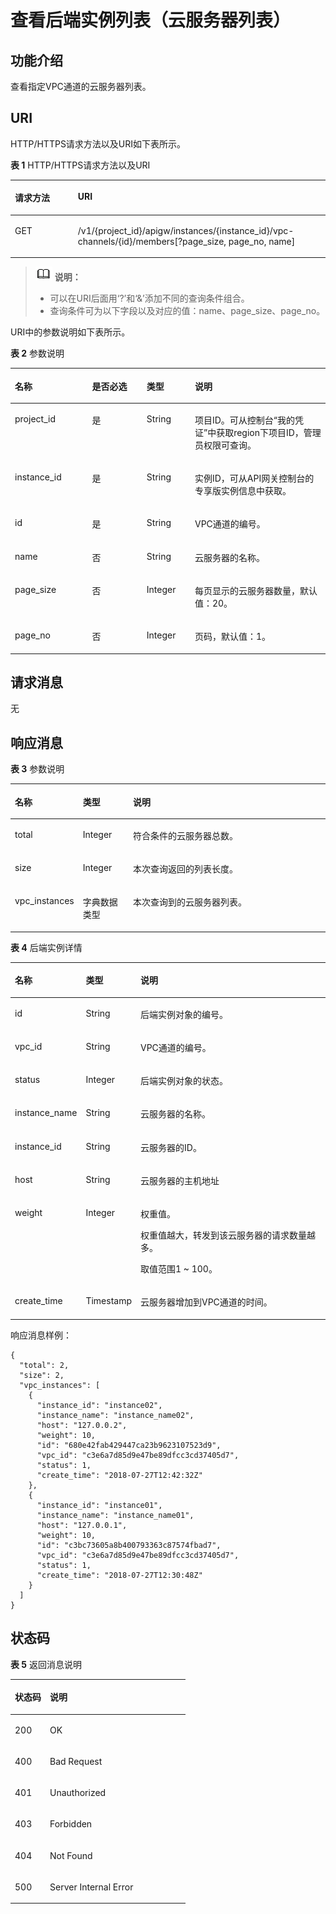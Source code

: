 # 查看后端实例列表（云服务器列表）<a name="apig-phapi-180713168"></a>

## 功能介绍<a name="section173482301428"></a>

查看指定VPC通道的云服务器列表。

## URI<a name="section1336323014423"></a>

HTTP/HTTPS请求方法以及URI如下表所示。

**表 1**  HTTP/HTTPS请求方法以及URI

<a name="table1439319294431"></a>
<table><thead align="left"><tr id="row1393229154314"><th class="cellrowborder" valign="top" width="20%" id="mcps1.2.3.1.1"><p id="p14361448204314"><a name="p14361448204314"></a><a name="p14361448204314"></a>请求方法</p>
</th>
<th class="cellrowborder" valign="top" width="80%" id="mcps1.2.3.1.2"><p id="p1936174864316"><a name="p1936174864316"></a><a name="p1936174864316"></a>URI</p>
</th>
</tr>
</thead>
<tbody><tr id="row8393122914436"><td class="cellrowborder" valign="top" width="20%" headers="mcps1.2.3.1.1 "><p id="p1236111482435"><a name="p1236111482435"></a><a name="p1236111482435"></a>GET</p>
</td>
<td class="cellrowborder" valign="top" width="80%" headers="mcps1.2.3.1.2 "><p id="p11361848184318"><a name="p11361848184318"></a><a name="p11361848184318"></a>/v1/{project_id}/apigw/instances/{instance_id}/vpc-channels/{id}/members[?page_size, page_no, name]</p>
</td>
</tr>
</tbody>
</table>

>![](public_sys-resources/icon-note.gif) **说明：**   
>-   可以在URI后面用‘?’和‘&’添加不同的查询条件组合。  
>-   查询条件可为以下字段以及对应的值：name、page\_size、page\_no。  

URI中的参数说明如下表所示。

**表 2**  参数说明

<a name="table18784710"></a>
<table><thead align="left"><tr id="row37287554"><th class="cellrowborder" valign="top" width="24.48755124487551%" id="mcps1.2.5.1.1"><p id="p393051"><a name="p393051"></a><a name="p393051"></a>名称</p>
</th>
<th class="cellrowborder" valign="top" width="17.348265173482652%" id="mcps1.2.5.1.2"><p id="p31837140"><a name="p31837140"></a><a name="p31837140"></a>是否必选</p>
</th>
<th class="cellrowborder" valign="top" width="15.308469153084694%" id="mcps1.2.5.1.3"><p id="p28671509"><a name="p28671509"></a><a name="p28671509"></a>类型</p>
</th>
<th class="cellrowborder" valign="top" width="42.85571442855714%" id="mcps1.2.5.1.4"><p id="p40690887"><a name="p40690887"></a><a name="p40690887"></a>说明</p>
</th>
</tr>
</thead>
<tbody><tr id="row1553720513015"><td class="cellrowborder" valign="top" width="24.48755124487551%" headers="mcps1.2.5.1.1 "><p id="p55878963"><a name="p55878963"></a><a name="p55878963"></a>project_id</p>
</td>
<td class="cellrowborder" valign="top" width="17.348265173482652%" headers="mcps1.2.5.1.2 "><p id="p29902160"><a name="p29902160"></a><a name="p29902160"></a>是</p>
</td>
<td class="cellrowborder" valign="top" width="15.308469153084694%" headers="mcps1.2.5.1.3 "><p id="p6155914"><a name="p6155914"></a><a name="p6155914"></a>String</p>
</td>
<td class="cellrowborder" valign="top" width="42.85571442855714%" headers="mcps1.2.5.1.4 "><p id="p28867016"><a name="p28867016"></a><a name="p28867016"></a>项目ID。可从控制台“我的凭证”中获取region下项目ID，管理员权限可查询。</p>
</td>
</tr>
<tr id="row1388115420010"><td class="cellrowborder" valign="top" width="24.48755124487551%" headers="mcps1.2.5.1.1 "><p id="p1780913159538"><a name="p1780913159538"></a><a name="p1780913159538"></a>instance_id</p>
</td>
<td class="cellrowborder" valign="top" width="17.348265173482652%" headers="mcps1.2.5.1.2 "><p id="p9809215115310"><a name="p9809215115310"></a><a name="p9809215115310"></a>是</p>
</td>
<td class="cellrowborder" valign="top" width="15.308469153084694%" headers="mcps1.2.5.1.3 "><p id="p1280914152538"><a name="p1280914152538"></a><a name="p1280914152538"></a>String</p>
</td>
<td class="cellrowborder" valign="top" width="42.85571442855714%" headers="mcps1.2.5.1.4 "><p id="p1880914157537"><a name="p1880914157537"></a><a name="p1880914157537"></a>实例ID，可从API网关控制台的专享版实例信息中获取。</p>
</td>
</tr>
<tr id="row7627537"><td class="cellrowborder" valign="top" width="24.48755124487551%" headers="mcps1.2.5.1.1 "><p id="p13850780"><a name="p13850780"></a><a name="p13850780"></a>id</p>
</td>
<td class="cellrowborder" valign="top" width="17.348265173482652%" headers="mcps1.2.5.1.2 "><p id="p48171408"><a name="p48171408"></a><a name="p48171408"></a>是</p>
</td>
<td class="cellrowborder" valign="top" width="15.308469153084694%" headers="mcps1.2.5.1.3 "><p id="p9569939"><a name="p9569939"></a><a name="p9569939"></a>String</p>
</td>
<td class="cellrowborder" valign="top" width="42.85571442855714%" headers="mcps1.2.5.1.4 "><p id="p36967632"><a name="p36967632"></a><a name="p36967632"></a>VPC通道的编号。</p>
</td>
</tr>
<tr id="row1176054812130"><td class="cellrowborder" valign="top" width="24.48755124487551%" headers="mcps1.2.5.1.1 "><p id="p20478948151317"><a name="p20478948151317"></a><a name="p20478948151317"></a>name</p>
</td>
<td class="cellrowborder" valign="top" width="17.348265173482652%" headers="mcps1.2.5.1.2 "><p id="p13478164813136"><a name="p13478164813136"></a><a name="p13478164813136"></a>否</p>
</td>
<td class="cellrowborder" valign="top" width="15.308469153084694%" headers="mcps1.2.5.1.3 "><p id="p447812481138"><a name="p447812481138"></a><a name="p447812481138"></a>String</p>
</td>
<td class="cellrowborder" valign="top" width="42.85571442855714%" headers="mcps1.2.5.1.4 "><p id="p174783483134"><a name="p174783483134"></a><a name="p174783483134"></a>云服务器的名称。</p>
</td>
</tr>
<tr id="row676014486132"><td class="cellrowborder" valign="top" width="24.48755124487551%" headers="mcps1.2.5.1.1 "><p id="p7510848191318"><a name="p7510848191318"></a><a name="p7510848191318"></a>page_size</p>
</td>
<td class="cellrowborder" valign="top" width="17.348265173482652%" headers="mcps1.2.5.1.2 "><p id="p14525148121311"><a name="p14525148121311"></a><a name="p14525148121311"></a>否</p>
</td>
<td class="cellrowborder" valign="top" width="15.308469153084694%" headers="mcps1.2.5.1.3 "><p id="p195251848201320"><a name="p195251848201320"></a><a name="p195251848201320"></a>Integer</p>
</td>
<td class="cellrowborder" valign="top" width="42.85571442855714%" headers="mcps1.2.5.1.4 "><p id="p1352504881313"><a name="p1352504881313"></a><a name="p1352504881313"></a>每页显示的云服务器数量，默认值：20。</p>
</td>
</tr>
<tr id="row476016485136"><td class="cellrowborder" valign="top" width="24.48755124487551%" headers="mcps1.2.5.1.1 "><p id="p85251248181312"><a name="p85251248181312"></a><a name="p85251248181312"></a>page_no</p>
</td>
<td class="cellrowborder" valign="top" width="17.348265173482652%" headers="mcps1.2.5.1.2 "><p id="p652516485136"><a name="p652516485136"></a><a name="p652516485136"></a>否</p>
</td>
<td class="cellrowborder" valign="top" width="15.308469153084694%" headers="mcps1.2.5.1.3 "><p id="p852517485135"><a name="p852517485135"></a><a name="p852517485135"></a>Integer</p>
</td>
<td class="cellrowborder" valign="top" width="42.85571442855714%" headers="mcps1.2.5.1.4 "><p id="p25417483136"><a name="p25417483136"></a><a name="p25417483136"></a>页码，默认值：1。</p>
</td>
</tr>
</tbody>
</table>

## 请求消息<a name="section842814271492"></a>

无

## 响应消息<a name="section312285311219"></a>

**表 3**  参数说明

<a name="table12122155310121"></a>
<table><thead align="left"><tr id="row18122953181219"><th class="cellrowborder" valign="top" width="18.18%" id="mcps1.2.4.1.1"><p id="p81221153141210"><a name="p81221153141210"></a><a name="p81221153141210"></a>名称</p>
</th>
<th class="cellrowborder" valign="top" width="16.16%" id="mcps1.2.4.1.2"><p id="p131371353101214"><a name="p131371353101214"></a><a name="p131371353101214"></a>类型</p>
</th>
<th class="cellrowborder" valign="top" width="65.66%" id="mcps1.2.4.1.3"><p id="p10137753191214"><a name="p10137753191214"></a><a name="p10137753191214"></a>说明</p>
</th>
</tr>
</thead>
<tbody><tr id="row713716535122"><td class="cellrowborder" valign="top" width="18.18%" headers="mcps1.2.4.1.1 "><p id="p19137153181215"><a name="p19137153181215"></a><a name="p19137153181215"></a>total</p>
</td>
<td class="cellrowborder" valign="top" width="16.16%" headers="mcps1.2.4.1.2 "><p id="p7137253101216"><a name="p7137253101216"></a><a name="p7137253101216"></a>Integer</p>
</td>
<td class="cellrowborder" valign="top" width="65.66%" headers="mcps1.2.4.1.3 "><p id="p71374537124"><a name="p71374537124"></a><a name="p71374537124"></a>符合条件的云服务器总数。</p>
</td>
</tr>
<tr id="row1713745311216"><td class="cellrowborder" valign="top" width="18.18%" headers="mcps1.2.4.1.1 "><p id="p81371753181211"><a name="p81371753181211"></a><a name="p81371753181211"></a>size</p>
</td>
<td class="cellrowborder" valign="top" width="16.16%" headers="mcps1.2.4.1.2 "><p id="p201531553141213"><a name="p201531553141213"></a><a name="p201531553141213"></a>Integer</p>
</td>
<td class="cellrowborder" valign="top" width="65.66%" headers="mcps1.2.4.1.3 "><p id="p5153105315128"><a name="p5153105315128"></a><a name="p5153105315128"></a>本次查询返回的列表长度。</p>
</td>
</tr>
<tr id="row3153553121217"><td class="cellrowborder" valign="top" width="18.18%" headers="mcps1.2.4.1.1 "><p id="p715375371210"><a name="p715375371210"></a><a name="p715375371210"></a>vpc_instances</p>
</td>
<td class="cellrowborder" valign="top" width="16.16%" headers="mcps1.2.4.1.2 "><p id="p14153115311217"><a name="p14153115311217"></a><a name="p14153115311217"></a>字典数据类型</p>
</td>
<td class="cellrowborder" valign="top" width="65.66%" headers="mcps1.2.4.1.3 "><p id="p20153553201215"><a name="p20153553201215"></a><a name="p20153553201215"></a>本次查询到的云服务器列表。</p>
</td>
</tr>
</tbody>
</table>

**表 4**  后端实例详情

<a name="table369051818103"></a>
<table><thead align="left"><tr id="row96971418151018"><th class="cellrowborder" valign="top" width="18.18%" id="mcps1.2.4.1.1"><p id="p166988187108"><a name="p166988187108"></a><a name="p166988187108"></a>名称</p>
</th>
<th class="cellrowborder" valign="top" width="16.16%" id="mcps1.2.4.1.2"><p id="p070151881014"><a name="p070151881014"></a><a name="p070151881014"></a>类型</p>
</th>
<th class="cellrowborder" valign="top" width="65.66%" id="mcps1.2.4.1.3"><p id="p10702181861014"><a name="p10702181861014"></a><a name="p10702181861014"></a>说明</p>
</th>
</tr>
</thead>
<tbody><tr id="row2706518171010"><td class="cellrowborder" valign="top" width="18.18%" headers="mcps1.2.4.1.1 "><p id="p270971851011"><a name="p270971851011"></a><a name="p270971851011"></a>id</p>
</td>
<td class="cellrowborder" valign="top" width="16.16%" headers="mcps1.2.4.1.2 "><p id="p1671171818106"><a name="p1671171818106"></a><a name="p1671171818106"></a>String</p>
</td>
<td class="cellrowborder" valign="top" width="65.66%" headers="mcps1.2.4.1.3 "><p id="p3714618121013"><a name="p3714618121013"></a><a name="p3714618121013"></a>后端实例对象的编号。</p>
</td>
</tr>
<tr id="row15715518131012"><td class="cellrowborder" valign="top" width="18.18%" headers="mcps1.2.4.1.1 "><p id="p19715171861018"><a name="p19715171861018"></a><a name="p19715171861018"></a>vpc_id</p>
</td>
<td class="cellrowborder" valign="top" width="16.16%" headers="mcps1.2.4.1.2 "><p id="p1671861831013"><a name="p1671861831013"></a><a name="p1671861831013"></a>String</p>
</td>
<td class="cellrowborder" valign="top" width="65.66%" headers="mcps1.2.4.1.3 "><p id="p147215185105"><a name="p147215185105"></a><a name="p147215185105"></a>VPC通道的编号。</p>
</td>
</tr>
<tr id="row372213185106"><td class="cellrowborder" valign="top" width="18.18%" headers="mcps1.2.4.1.1 "><p id="p16724018171016"><a name="p16724018171016"></a><a name="p16724018171016"></a>status</p>
</td>
<td class="cellrowborder" valign="top" width="16.16%" headers="mcps1.2.4.1.2 "><p id="p872671812109"><a name="p872671812109"></a><a name="p872671812109"></a>Integer</p>
</td>
<td class="cellrowborder" valign="top" width="65.66%" headers="mcps1.2.4.1.3 "><p id="p10729141841011"><a name="p10729141841011"></a><a name="p10729141841011"></a>后端实例对象的状态。</p>
</td>
</tr>
<tr id="row5731191831020"><td class="cellrowborder" valign="top" width="18.18%" headers="mcps1.2.4.1.1 "><p id="p77322018111010"><a name="p77322018111010"></a><a name="p77322018111010"></a>instance_name</p>
</td>
<td class="cellrowborder" valign="top" width="16.16%" headers="mcps1.2.4.1.2 "><p id="p673391861012"><a name="p673391861012"></a><a name="p673391861012"></a>String</p>
</td>
<td class="cellrowborder" valign="top" width="65.66%" headers="mcps1.2.4.1.3 "><p id="p1373511811019"><a name="p1373511811019"></a><a name="p1373511811019"></a>云服务器的名称。</p>
</td>
</tr>
<tr id="row8735201813105"><td class="cellrowborder" valign="top" width="18.18%" headers="mcps1.2.4.1.1 "><p id="p073814186107"><a name="p073814186107"></a><a name="p073814186107"></a>instance_id</p>
</td>
<td class="cellrowborder" valign="top" width="16.16%" headers="mcps1.2.4.1.2 "><p id="p1741141831010"><a name="p1741141831010"></a><a name="p1741141831010"></a>String</p>
</td>
<td class="cellrowborder" valign="top" width="65.66%" headers="mcps1.2.4.1.3 "><p id="p1274310188106"><a name="p1274310188106"></a><a name="p1274310188106"></a>云服务器的ID。</p>
</td>
</tr>
<tr id="row2988816867"><td class="cellrowborder" valign="top" width="18.18%" headers="mcps1.2.4.1.1 "><p id="p274681831019"><a name="p274681831019"></a><a name="p274681831019"></a>host</p>
</td>
<td class="cellrowborder" valign="top" width="16.16%" headers="mcps1.2.4.1.2 "><p id="p14748918131010"><a name="p14748918131010"></a><a name="p14748918131010"></a>String</p>
</td>
<td class="cellrowborder" valign="top" width="65.66%" headers="mcps1.2.4.1.3 "><p id="p1975041814109"><a name="p1975041814109"></a><a name="p1975041814109"></a>云服务器的主机地址</p>
</td>
</tr>
<tr id="row1075001891019"><td class="cellrowborder" valign="top" width="18.18%" headers="mcps1.2.4.1.1 "><p id="p975113187104"><a name="p975113187104"></a><a name="p975113187104"></a>weight</p>
</td>
<td class="cellrowborder" valign="top" width="16.16%" headers="mcps1.2.4.1.2 "><p id="p5753171818103"><a name="p5753171818103"></a><a name="p5753171818103"></a>Integer</p>
</td>
<td class="cellrowborder" valign="top" width="65.66%" headers="mcps1.2.4.1.3 "><p id="p3754118181010"><a name="p3754118181010"></a><a name="p3754118181010"></a>权重值。</p>
<p id="p4755131810102"><a name="p4755131810102"></a><a name="p4755131810102"></a>权重值越大，转发到该云服务器的请求数量越多。</p>
<p id="p167561218151018"><a name="p167561218151018"></a><a name="p167561218151018"></a>取值范围1 ~ 100。</p>
</td>
</tr>
<tr id="row197570189109"><td class="cellrowborder" valign="top" width="18.18%" headers="mcps1.2.4.1.1 "><p id="p11759018171013"><a name="p11759018171013"></a><a name="p11759018171013"></a>create_time</p>
</td>
<td class="cellrowborder" valign="top" width="16.16%" headers="mcps1.2.4.1.2 "><p id="p16761191851016"><a name="p16761191851016"></a><a name="p16761191851016"></a>Timestamp</p>
</td>
<td class="cellrowborder" valign="top" width="65.66%" headers="mcps1.2.4.1.3 "><p id="p7762181812105"><a name="p7762181812105"></a><a name="p7762181812105"></a>云服务器增加到VPC通道的时间。</p>
</td>
</tr>
</tbody>
</table>

响应消息样例：

```
{
  "total": 2,
  "size": 2,
  "vpc_instances": [
    {
      "instance_id": "instance02",
      "instance_name": "instance_name02",
      "host": "127.0.0.2",
      "weight": 10,
      "id": "680e42fab429447ca23b9623107523d9",
      "vpc_id": "c3e6a7d85d9e47be89dfcc3cd37405d7",
      "status": 1,
      "create_time": "2018-07-27T12:42:32Z"
    },
    {
      "instance_id": "instance01",
      "instance_name": "instance_name01",
      "host": "127.0.0.1",
      "weight": 10,
      "id": "c3bc73605a8b400793363c87574fbad7",
      "vpc_id": "c3e6a7d85d9e47be89dfcc3cd37405d7",
      "status": 1,
      "create_time": "2018-07-27T12:30:48Z"
    }
  ]
}
```

## 状态码<a name="section338043011426"></a>

**表 5**  返回消息说明

<a name="table1338010302424"></a>
<table><thead align="left"><tr id="row048810308426"><th class="cellrowborder" valign="top" width="20%" id="mcps1.2.3.1.1"><p id="p174881730194216"><a name="p174881730194216"></a><a name="p174881730194216"></a>状态码</p>
</th>
<th class="cellrowborder" valign="top" width="80%" id="mcps1.2.3.1.2"><p id="p848863018429"><a name="p848863018429"></a><a name="p848863018429"></a>说明</p>
</th>
</tr>
</thead>
<tbody><tr id="row94881130104218"><td class="cellrowborder" valign="top" width="20%" headers="mcps1.2.3.1.1 "><p id="p7488163084211"><a name="p7488163084211"></a><a name="p7488163084211"></a>200</p>
</td>
<td class="cellrowborder" valign="top" width="80%" headers="mcps1.2.3.1.2 "><p id="p948803015424"><a name="p948803015424"></a><a name="p948803015424"></a>OK</p>
</td>
</tr>
<tr id="row1948893004211"><td class="cellrowborder" valign="top" width="20%" headers="mcps1.2.3.1.1 "><p id="p14488113015426"><a name="p14488113015426"></a><a name="p14488113015426"></a>400</p>
</td>
<td class="cellrowborder" valign="top" width="80%" headers="mcps1.2.3.1.2 "><p id="p164881130154211"><a name="p164881130154211"></a><a name="p164881130154211"></a>Bad Request</p>
</td>
</tr>
<tr id="row9488173084210"><td class="cellrowborder" valign="top" width="20%" headers="mcps1.2.3.1.1 "><p id="p24883304428"><a name="p24883304428"></a><a name="p24883304428"></a>401</p>
</td>
<td class="cellrowborder" valign="top" width="80%" headers="mcps1.2.3.1.2 "><p id="p1848810308429"><a name="p1848810308429"></a><a name="p1848810308429"></a>Unauthorized</p>
</td>
</tr>
<tr id="row1488230194211"><td class="cellrowborder" valign="top" width="20%" headers="mcps1.2.3.1.1 "><p id="p6488133064210"><a name="p6488133064210"></a><a name="p6488133064210"></a>403</p>
</td>
<td class="cellrowborder" valign="top" width="80%" headers="mcps1.2.3.1.2 "><p id="p10488193018426"><a name="p10488193018426"></a><a name="p10488193018426"></a>Forbidden</p>
</td>
</tr>
<tr id="row174882030134217"><td class="cellrowborder" valign="top" width="20%" headers="mcps1.2.3.1.1 "><p id="p144883304428"><a name="p144883304428"></a><a name="p144883304428"></a>404</p>
</td>
<td class="cellrowborder" valign="top" width="80%" headers="mcps1.2.3.1.2 "><p id="p4488103094212"><a name="p4488103094212"></a><a name="p4488103094212"></a>Not Found</p>
</td>
</tr>
<tr id="row5488183024215"><td class="cellrowborder" valign="top" width="20%" headers="mcps1.2.3.1.1 "><p id="p17488163014423"><a name="p17488163014423"></a><a name="p17488163014423"></a>500</p>
</td>
<td class="cellrowborder" valign="top" width="80%" headers="mcps1.2.3.1.2 "><p id="p048813014216"><a name="p048813014216"></a><a name="p048813014216"></a>Server Internal Error</p>
</td>
</tr>
</tbody>
</table>

